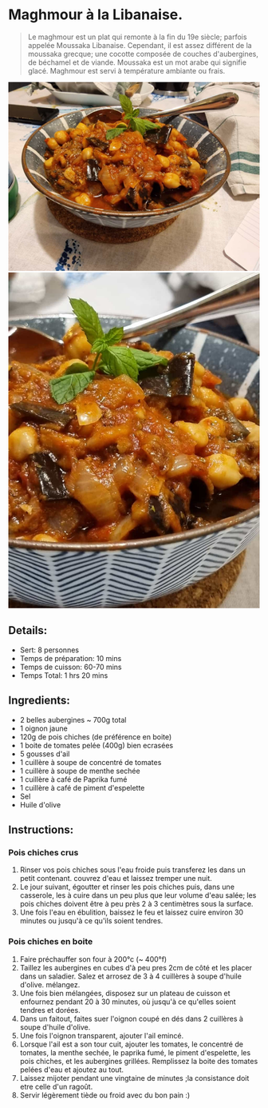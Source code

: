 # Maghmour à la Libanaise.

> Le maghmour est un plat qui remonte à la fin du 19e siècle; parfois appelée Moussaka Libanaise. Cependant, il est assez différent de la moussaka grecque; une cocotte composée de couches d'aubergines, de béchamel et de viande. Moussaka est un mot arabe qui signifie glacé. Maghmour est servi à température ambiante ou frais.

![Banana Bread](https://github.com/anamorph/recettes/blob/master/photos/fr-accompagnement-maghmour_a_la_libanaise-01.jpg?raw=true)  
![Banana Bread](https://github.com/anamorph/recettes/blob/master/photos/fr-accompagnement-maghmour_a_la_libanaise-02.jpg?raw=true)  

## Details:
* Sert: 8 personnes 
* Temps de préparation:  10 mins
* Temps de cuisson:  60-70 mins
* Temps Total:  1 hrs 20 mins

## Ingredients:
* 2 belles aubergines ~ 700g total
* 1 oignon jaune
* 120g de pois chiches (de préférence en boite)
* 1 boite de tomates pelée (400g) bien ecrasées
* 5 gousses d'ail
* 1 cuillère à soupe de concentré de tomates
* 1 cuillère à soupe de menthe sechée
* 1 cuillère à café de Paprika fumé
* 1 cuillère à café de piment d'espelette
* Sel
* Huile d'olive

## Instructions:
### Pois chiches crus
  1. Rinser vos pois chiches sous l'eau froide puis transferez les dans un petit contenant. couvrez d'eau et laissez tremper une nuit.
  2. Le jour suivant, égoutter et rinser les pois chiches puis, dans une casserole, les à cuire dans un peu plus que leur volume d'eau salée; les pois chiches doivent être à peu près 2 à 3 centimètres sous la surface.
  3. Une fois l'eau en ébulition, baissez le feu et laissez cuire environ 30 minutes ou jusqu'à ce qu'ils soient tendres.

### Pois chiches en boite
  1. Faire préchauffer son four à 200°c (~ 400°f)
  2. Taillez les aubergines en cubes d'à peu pres 2cm de côté et les placer dans un saladier. Salez et arrosez de 3 à 4 cuillères à soupe d'huile d'olive. mélangez.
  3. Une fois bien mélangées, disposez sur un plateau de cuisson et enfournez pendant 20 à 30 minutes, où jusqu'à ce qu'elles soient tendres et dorées.
  4. Dans un faitout, faites suer l'oignon coupé en dés dans 2 cuillères à soupe d'huile d'olive.
  5. Une fois l'oignon transparent, ajouter l'ail emincé.
  6. Lorsque l'ail est a son tour cuit, ajouter les tomates, le concentré de tomates, la menthe sechée, le paprika fumé, le piment d'espelette, les pois chiches, et les aubergines grillées. Remplissez la boite des tomates pelées d'eau et ajoutez au tout.
  7. Laissez mijoter pendant une vingtaine de minutes ;la consistance doit etre celle d'un ragoût.
  8. Servir légèrement tiède ou froid avec du bon pain :)